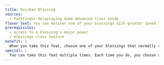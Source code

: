 ```yaml
---
title: Quicken Blessing
sources:
  - Pathfinder Roleplaying Game Advanced Class Guide
flavor_text: You can deliver one of your blessings with greater speed than most.
prerequisites:
  - access to a blessing's major power
  - blessings class feature
benefit: |
  When you take this feat, choose one of your blessings that normally requires a standard action to use. You can expend two of your daily uses of blessings to deliver that blessing (regardless of whether it's a minor or a major effect) as a swift action instead.
special: |
  You can take this feat multiple times. Each time you do, you choose a different blessing.
---
```


